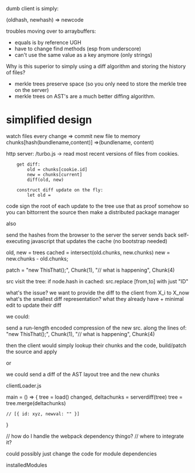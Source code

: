 dumb client is simply:

(oldhash, newhash) => newcode




<script 
      async
      type='text/javascript' 
      src='http://localhost:3000/turbo.js' 
      id='turbojs' 
      integrity="" 
      data-scripts='bundle.js'>
    </script>





troubles moving over to arraybuffers:
 - equals is by reference UGH
 - have to change find methods (esp from underscore)
 - can't use the same value as a key anymore (only strings)





Why is this superior to simply using a diff algorithm and storing the history of files?
 - merkle trees preserve space (so you only need to store the merkle tree on the server)
 - merkle trees on AST's are a much better diffing algorithm.






simplified design
=================

watch files
every change => commit new file to memory chunks[hash(bundlename,content)] =>(bundlename, content)

http server:
    /turbo.js ->
        read most recent versions of files from cookies.
        
        get diff:
            old = chunks[cookie.id]
            new = chunks[current]
            diff(old, new)

        construct diff update on the fly:
            let old = 












code sign the root of each update to the tree
use that as proof somehow so you can bittorrent the source
then make a distributed package manager



also

send the hashes from the browser to the server
the server sends back self-executing javascript that updates the cache
(no bootstrap needed)




old, new = trees
cached = intersect(old.chunks, new.chunks)
new = new.chunks - old.chunks;

patch = 
"new ThisThat();", Chunk(1), "// what is happening", Chunk(4)



src
visit the tree:
    if node.hash in cached:
        src.replace [from,to] with just "ID"



what's the issue?
we want to provide the diff to the client from X_i to X_now
what's the smallest diff representation?
what they already have + minimal edit to update their diff



we could:

send a run-length encoded compression of the new src. along the lines of:
"new ThisThat();", Chunk(1), "// what is happening", Chunk(4)

then the client would simply lookup their chunks and the code, build/patch the source and apply



or

we could send a diff of the AST layout tree and the new chunks













clientLoader.js

main = () => {
    tree = load()
    changed, deltachunks = serverdiff(tree)
    tree = tree.merge(deltachunks)

    // [{ id: xyz, newval: "" }]


}


// how do I handle the webpack dependency thingo?
// where to integrate it?

could possibly just change the code for module dependencies

installedModules